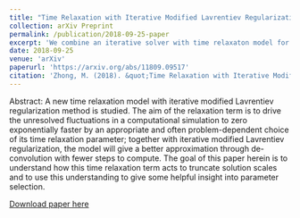 ```yaml
---
title: "Time Relaxation with Iterative Modified Lavrentiev Regularization"
collection: arXiv Preprint
permalink: /publication/2018-09-25-paper
excerpt: 'We combine an iterative solver with time relaxaton model for LES.'
date: 2018-09-25
venue: 'arXiv'
paperurl: 'https://arxiv.org/abs/11809.09517'
citation: 'Zhong, M. (2018). &quot;Time Relaxation with Iterative Modified Lavrentiev Regularization.&quot; <i>arXiv</i>. 1(1).'
---
```

Abstract: A new time relaxation model with iterative modified Lavrentiev regularization method is studied. The aim of the relaxation term is to drive the unresolved fluctuations in a computational simulation to zero exponentially faster by an appropriate and often problem-dependent choice of its time relaxation parameter; together with iterative modified Lavrentiev regularization, the model will give a better approximation through de-convolution with fewer steps to compute. The goal of this paper herein is to understand how this time relaxation term acts to truncate solution scales and to use this understanding to give some helpful insight into parameter selection.

[Download paper here](https://arxiv.org/pdf/1809.09517)
